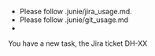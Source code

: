 - Please follow .junie/jira_usage.md.
- Please follow .junie/git_usage.md
- 
You have a new task, the Jira ticket DH-XX
